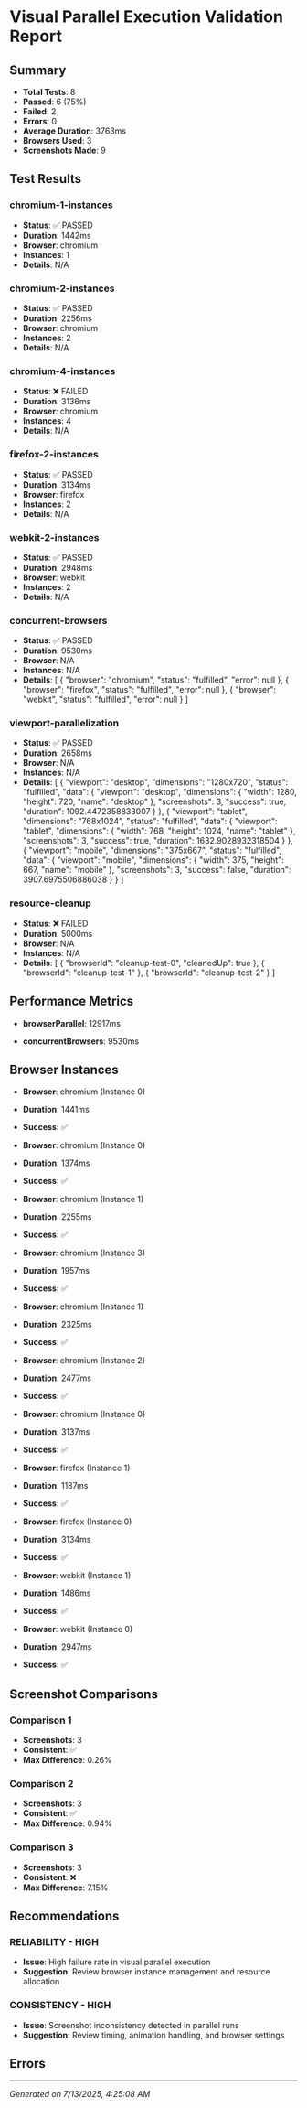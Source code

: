 # Visual Parallel Execution Validation Report

## Summary
- **Total Tests**: 8
- **Passed**: 6 (75%)
- **Failed**: 2
- **Errors**: 0
- **Average Duration**: 3763ms
- **Browsers Used**: 3
- **Screenshots Made**: 9

## Test Results


### chromium-1-instances
- **Status**: ✅ PASSED
- **Duration**: 1442ms
- **Browser**: chromium
- **Instances**: 1
- **Details**: N/A

### chromium-2-instances
- **Status**: ✅ PASSED
- **Duration**: 2256ms
- **Browser**: chromium
- **Instances**: 2
- **Details**: N/A

### chromium-4-instances
- **Status**: ❌ FAILED
- **Duration**: 3136ms
- **Browser**: chromium
- **Instances**: 4
- **Details**: N/A

### firefox-2-instances
- **Status**: ✅ PASSED
- **Duration**: 3134ms
- **Browser**: firefox
- **Instances**: 2
- **Details**: N/A

### webkit-2-instances
- **Status**: ✅ PASSED
- **Duration**: 2948ms
- **Browser**: webkit
- **Instances**: 2
- **Details**: N/A

### concurrent-browsers
- **Status**: ✅ PASSED
- **Duration**: 9530ms
- **Browser**: N/A
- **Instances**: N/A
- **Details**: [
  {
    "browser": "chromium",
    "status": "fulfilled",
    "error": null
  },
  {
    "browser": "firefox",
    "status": "fulfilled",
    "error": null
  },
  {
    "browser": "webkit",
    "status": "fulfilled",
    "error": null
  }
]

### viewport-parallelization
- **Status**: ✅ PASSED
- **Duration**: 2658ms
- **Browser**: N/A
- **Instances**: N/A
- **Details**: [
  {
    "viewport": "desktop",
    "dimensions": "1280x720",
    "status": "fulfilled",
    "data": {
      "viewport": "desktop",
      "dimensions": {
        "width": 1280,
        "height": 720,
        "name": "desktop"
      },
      "screenshots": 3,
      "success": true,
      "duration": 1092.4472358833007
    }
  },
  {
    "viewport": "tablet",
    "dimensions": "768x1024",
    "status": "fulfilled",
    "data": {
      "viewport": "tablet",
      "dimensions": {
        "width": 768,
        "height": 1024,
        "name": "tablet"
      },
      "screenshots": 3,
      "success": true,
      "duration": 1632.9028932318504
    }
  },
  {
    "viewport": "mobile",
    "dimensions": "375x667",
    "status": "fulfilled",
    "data": {
      "viewport": "mobile",
      "dimensions": {
        "width": 375,
        "height": 667,
        "name": "mobile"
      },
      "screenshots": 3,
      "success": false,
      "duration": 3907.6975506886038
    }
  }
]

### resource-cleanup
- **Status**: ❌ FAILED
- **Duration**: 5000ms
- **Browser**: N/A
- **Instances**: N/A
- **Details**: [
  {
    "browserId": "cleanup-test-0",
    "cleanedUp": true
  },
  {
    "browserId": "cleanup-test-1"
  },
  {
    "browserId": "cleanup-test-2"
  }
]


## Performance Metrics


- **browserParallel**: 12917ms

- **concurrentBrowsers**: 9530ms


## Browser Instances


- **Browser**: chromium (Instance 0)
- **Duration**: 1441ms
- **Success**: ✅

- **Browser**: chromium (Instance 0)
- **Duration**: 1374ms
- **Success**: ✅

- **Browser**: chromium (Instance 1)
- **Duration**: 2255ms
- **Success**: ✅

- **Browser**: chromium (Instance 3)
- **Duration**: 1957ms
- **Success**: ✅

- **Browser**: chromium (Instance 1)
- **Duration**: 2325ms
- **Success**: ✅

- **Browser**: chromium (Instance 2)
- **Duration**: 2477ms
- **Success**: ✅

- **Browser**: chromium (Instance 0)
- **Duration**: 3137ms
- **Success**: ✅

- **Browser**: firefox (Instance 1)
- **Duration**: 1187ms
- **Success**: ✅

- **Browser**: firefox (Instance 0)
- **Duration**: 3134ms
- **Success**: ✅

- **Browser**: webkit (Instance 1)
- **Duration**: 1486ms
- **Success**: ✅

- **Browser**: webkit (Instance 0)
- **Duration**: 2947ms
- **Success**: ✅


## Screenshot Comparisons


### Comparison 1
- **Screenshots**: 3
- **Consistent**: ✅
- **Max Difference**: 0.26%

### Comparison 2
- **Screenshots**: 3
- **Consistent**: ✅
- **Max Difference**: 0.94%

### Comparison 3
- **Screenshots**: 3
- **Consistent**: ❌
- **Max Difference**: 7.15%


## Recommendations


### RELIABILITY - HIGH
- **Issue**: High failure rate in visual parallel execution
- **Suggestion**: Review browser instance management and resource allocation

### CONSISTENCY - HIGH
- **Issue**: Screenshot inconsistency detected in parallel runs
- **Suggestion**: Review timing, animation handling, and browser settings


## Errors



---
*Generated on 7/13/2025, 4:25:08 AM*
